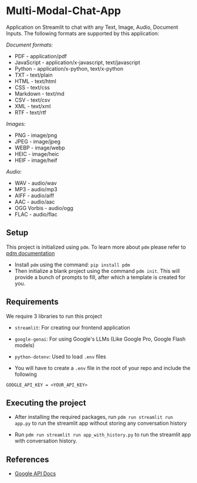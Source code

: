 # Multi-Modal-Chat-App

Application on Streamlit to chat with any Text, Image, Audio, Document Inputs.
The following formats are supported by this application:

*Document formats:*

- PDF - application/pdf
- JavaScript - application/x-javascript, text/javascript
- Python - application/x-python, text/x-python
- TXT - text/plain
- HTML - text/html
- CSS - text/css
- Markdown - text/md
- CSV - text/csv
- XML - text/xml
- RTF - text/rtf


*Images:*

- PNG - image/png
- JPEG - image/jpeg
- WEBP - image/webp
- HEIC - image/heic
- HEIF - image/heif

*Audio:*

- WAV - audio/wav
- MP3 - audio/mp3
- AIFF - audio/aiff
- AAC - audio/aac
- OGG Vorbis - audio/ogg
- FLAC - audio/flac

## Setup

This project is initialized using `pdm`. To learn more about `pdm` please refer to [pdm documentation](https://pdm-project.org/en/latest/)

- Install `pdm` using the command: `pip install pdm`
- Then initialize a blank project using the command `pdm init`. This will provide a bunch of prompts to fill, after which a template is created for you.


## Requirements

We require 3 libraries to run this project
- `streamlit`: For creating our frontend application
- `google-genai`: For using Google's LLMs (Like Google Pro, Google Flash models)
- `python-dotenv`: Used to load `.env` files

- You will have to create a `.env` file in the root of your repo and include the following

`GOOGLE_API_KEY = <YOUR_API_KEY>`

## Executing the project

- After installing the required packages, run `pdm run streamlit run app.py` to run the streamlit app without storing any conversation history

- Run `pdm run streamlit run app_with_history.py` to run the streamlit app with conversation history.

## References

- [Google API Docs](https://ai.google.dev/gemini-api/docs/document-processing?lang=python)
